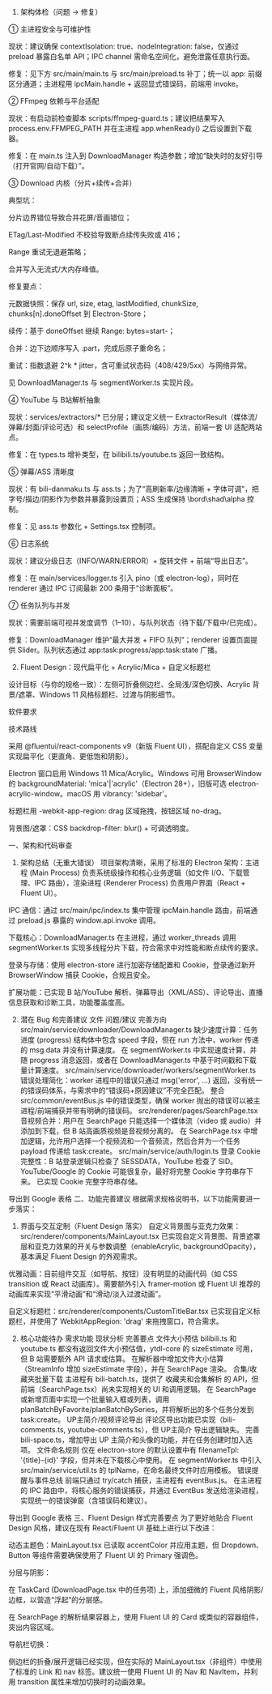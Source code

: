 1) 架构体检（问题 → 修复）

① 主进程安全与可维护性

现状：建议确保 contextIsolation: true、nodeIntegration: false，仅通过 preload 暴露白名单 API；IPC channel 需命名空间化，避免泄露任意执行面。

修复：见下方 src/main/main.ts 与 src/main/preload.ts 补丁；统一以 app: 前缀区分通道；主进程用 ipcMain.handle + 返回显式错误码，前端用 invoke。

② FFmpeg 依赖与平台适配

现状：有启动前检查脚本 scripts/ffmpeg-guard.ts；建议把结果写入 process.env.FFMPEG_PATH 并在主进程 app.whenReady() 之后设置到下载器。

修复：在 main.ts 注入到 DownloadManager 构造参数；增加“缺失时的友好引导（打开官网/自动下载）”。

③ Download 内核（分片+续传+合并）

典型坑：

分片边界错位导致合并花屏/音画错位；

ETag/Last-Modified 不校验导致断点续传失败或 416；

Range 重试无退避策略；

合并写入无流式/大内存峰值。

修复要点：

元数据快照：保存 url, size, etag, lastModified, chunkSize, chunks[n].doneOffset 到 Electron-Store；

续传：基于 doneOffset 继续 Range: bytes=start-；

合并：边下边顺序写入 .part，完成后原子重命名；

重试：指数退避 2^k * jitter，含可重试状态码（408/429/5xx）与网络异常。

见 DownloadManager.ts 与 segmentWorker.ts 实现片段。

④ YouTube 与 B站解析抽象

现状：services/extractors/* 已分层；建议定义统一 ExtractorResult（媒体流/弹幕/封面/评论可选）和 selectProfile（画质/编码）方法，前端一套 UI 适配两站点。

修复：在 types.ts 增补类型，在 bilibili.ts/youtube.ts 返回一致结构。

⑤ 弹幕/ASS 清晰度

现状：有 bili-danmaku.ts 与 ass.ts；为了“高刷新率/边缘清晰 + 字体可调”，把字号/描边/阴影作为参数并暴露到设置页；ASS 生成保持 \bord\shad\alpha 控制。

修复：见 ass.ts 参数化 + Settings.tsx 控制项。

⑥ 日志系统

现状：建议分级日志（INFO/WARN/ERROR）+ 旋转文件 + 前端“导出日志”。

修复：在 main/services/logger.ts 引入 pino（或 electron-log），同时在 renderer 通过 IPC 订阅最新 200 条用于“诊断面板”。

⑦ 任务队列与并发

现状：需要前端可视并发度调节（1–10），与队列状态（待下载/下载中/已完成）。

修复：DownloadManager 维护“最大并发 + FIFO 队列”；renderer 设置页面提供 Slider。队列状态通过 app:task:progress/app:task:state 广播。

2) Fluent Design：现代扁平化 + Acrylic/Mica + 自定义标题栏

设计目标（与你的规格一致）：左侧可折叠侧边栏、全局浅/深色切换、Acrylic 背景/遮罩、Windows 11 风格标题栏、过渡与阴影细节。

软件要求

技术路线

采用 @fluentui/react-components v9（新版 Fluent UI），搭配自定义 CSS 变量实现扁平化（更直角、更低饱和阴影）。

Electron 窗口启用 Windows 11 Mica/Acrylic。Windows 可用 BrowserWindow 的 backgroundMaterial: 'mica'|'acrylic'（Electron 28+），旧版可选 electron-acrylic-window。macOS 用 vibrancy: 'sidebar'。

标题栏用 -webkit-app-region: drag 区域拖拽，按钮区域 no-drag。

背景图/遮罩：CSS backdrop-filter: blur() + 可调透明度。




一、架构和代码审查
1. 架构总结（无重大错误）
项目架构清晰，采用了标准的 Electron 架构：主进程 (Main Process) 负责系统级操作和核心业务逻辑（如文件 I/O、下载管理、IPC 路由），渲染进程 (Renderer Process) 负责用户界面（React + Fluent UI）。

IPC 通信：通过 src/main/ipc/index.ts 集中管理 ipcMain.handle 路由，前端通过 preload.js 暴露的 window.api.invoke 调用。

下载核心：DownloadManager.ts 在主进程，通过 worker_threads 调用 segmentWorker.ts 实现多线程分片下载，符合需求中对性能和断点续传的要求。

登录与存储：使用 electron-store 进行加密存储配置和 Cookie，登录通过新开 BrowserWindow 捕获 Cookie，合规且安全。

扩展功能：已实现 B 站/YouTube 解析、弹幕导出（XML/ASS）、评论导出、直播信息获取和诊断工具，功能覆盖度高。

2. 潜在 Bug 和完善建议
文件	问题/建议	完善方向
src/main/service/downloader/DownloadManager.ts	缺少速度计算：任务进度 (progress) 结构体中包含 speed 字段，但在 run 方法中，worker 传递的 msg.data 并没有计算速度。	在 segmentWorker.ts 中实现速度计算，并随 progress 消息返回，或者在 DownloadManager.ts 中基于时间戳和下载量计算速度。
src/main/service/downloader/workers/segmentWorker.ts	错误处理简化：worker 进程中的错误只通过 msg('error', ...) 返回，没有统一的错误码体系，与需求中的“错误码+原因建议”不完全匹配。	整合 src/common/eventBus.js 中的错误类型，确保 worker 抛出的错误可以被主进程/前端捕获并带有明确的错误码。
src/renderer/pages/SearchPage.tsx	音视频合并：用户在 SearchPage 只能选择一个媒体流（video 或 audio）并添加到下载，但 B 站高画质视频是音视频分离的。	在 SearchPage.tsx 中增加逻辑，允许用户选择一个视频流和一个音频流，然后合并为一个任务 payload 传递给 task:create。
src/main/service/auth/login.ts	登录 Cookie 完整性：B 站登录逻辑只检查了 SESSDATA，YouTube 检查了 SID。YouTube/Google 的 Cookie 可能很复杂，最好将完整 Cookie 字符串存下来。	已实现 Cookie 完整字符串存储。

导出到 Google 表格
二、功能完善建议
根据需求规格说明书，以下功能需要进一步落实：

1. 界面与交互定制（Fluent Design 落实）
自定义背景图与亚克力效果：src/renderer/components/MainLayout.tsx 已实现自定义背景图、背景遮罩层和亚克力效果的开关与参数调整（enableAcrylic, backgroundOpacity），基本满足 Fluent Design 的外观需求。

优雅动画：目前组件交互（如导航、按钮）没有明显的动画代码（如 CSS transition 或 React 动画库）。需要额外引入 framer-motion 或 Fluent UI 推荐的动画库来实现“平滑动画”和“滑动/淡入过渡动画”。

自定义标题栏：src/renderer/components/CustomTitleBar.tsx 已实现自定义标题栏，并使用了 WebkitAppRegion: 'drag' 来拖拽窗口，符合需求。

2. 核心功能待办
需求功能	现状分析	完善要点
文件大小预估	bilibili.ts 和 youtube.ts 都没有返回文件大小预估值，ytdl-core 的 sizeEstimate 可用，但 B 站需要额外 API 请求或估算。	在解析器中增加文件大小估算（StreamInfo 增加 sizeEstimate 字段），并在 SearchPage 渲染。
合集/收藏夹批量下载	主进程有 bili-batch.ts，提供了 收藏夹和合集解析 的 API，但前端（SearchPage.tsx）尚未实现相关的 UI 和调用逻辑。	在 SearchPage 或新增页面中实现一个批量输入框或列表，调用 planBatchByFavorite/planBatchBySeries，并将解析出的多个任务分发到 task:create。
UP主简介/视频评论导出	评论区导出功能已实现（bili-comments.ts, youtube-comments.ts），但 UP主简介 导出逻辑缺失。	完善 bili-space.ts，增加导出 UP 主简介和头像的功能，并在任务创建时加入选项。
文件命名规则	仅在 electron-store 的默认设置中有 filenameTpl: '{title}-{id}' 字段，但并未在下载核心中使用。	在 segmentWorker.ts 中引入 src/main/service/util.ts 的 tplName，在命名最终文件时应用模板。
错误提醒与事件总线	前端只通过 try/catch 捕获，主进程有 eventBus.js。	在主进程的 IPC 路由中，将核心服务的错误捕获，并通过 EventBus 发送给渲染进程，实现统一的错误弹窗（含错误码和建议）。

导出到 Google 表格
三、Fluent Design 样式完善要点
为了更好地贴合 Fluent Design 风格，建议在现有 React/Fluent UI 基础上进行以下改进：

动态主题色：MainLayout.tsx 已读取 accentColor 并应用主题，但 Dropdown、Button 等组件需要确保使用了 Fluent UI 的 Primary 强调色。

分层与阴影：

在 TaskCard (DownloadPage.tsx 中的任务项) 上，添加细微的 Fluent 风格阴影/边框，以营造“浮起”的分层感。

在 SearchPage 的解析结果容器上，使用 Fluent UI 的 Card 或类似的容器组件，突出内容区域。

导航栏切换：

侧边栏的折叠/展开逻辑已经实现，但在实际的 MainLayout.tsx（非组件）中使用了标准的 Link 和 nav 标签。建议统一使用 Fluent UI 的 Nav 和 NavItem，并利用 transition 属性来增加切换时的动画效果。




